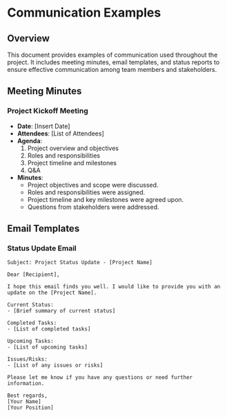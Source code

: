 # Communication Examples

## Overview
This document provides examples of communication used throughout the project. It includes meeting minutes, email templates, and status reports to ensure effective communication among team members and stakeholders.

## Meeting Minutes

### Project Kickoff Meeting
- **Date**: [Insert Date]
- **Attendees**: [List of Attendees]
- **Agenda**:
  1. Project overview and objectives
  2. Roles and responsibilities
  3. Project timeline and milestones
  4. Q&A
- **Minutes**:
  - Project objectives and scope were discussed.
  - Roles and responsibilities were assigned.
  - Project timeline and key milestones were agreed upon.
  - Questions from stakeholders were addressed.

## Email Templates

### Status Update Email
```plaintext
Subject: Project Status Update - [Project Name]

Dear [Recipient],

I hope this email finds you well. I would like to provide you with an update on the [Project Name].

Current Status:
- [Brief summary of current status]

Completed Tasks:
- [List of completed tasks]

Upcoming Tasks:
- [List of upcoming tasks]

Issues/Risks:
- [List of any issues or risks]

Please let me know if you have any questions or need further information.

Best regards,
[Your Name]
[Your Position]
